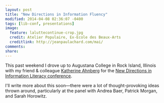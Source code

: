 ```yaml
---
layout: post
title: "New Directions in Information Fluency"
modified: 2014-04-08 02:36:07 -0400
tags: [lib-conf, presentations]
image:
  feature: laluttecontinue-crop.jpg
  credit: Atelier Populaire, Ex-Ecole des Beaux-Arts
  creditlink: http://jeanpaulachard.com/mai/
comments: 
share: 
---
```


This past weekend I drove up to Augustana College in Rock Island, Illinois with my friend & colleague [Katherine Ahnberg](http://katherineahnberg.wordpress.com/) for the [New Directions in Information Literacy conference](http://www.augustana.edu/x58909.xml).  

I'll write more about this soon—there were a lot of thought-provoking ideas thrown around, particularly at the panel with Andrea Baer, Patrick Morgan, and Sarah Horowitz.   